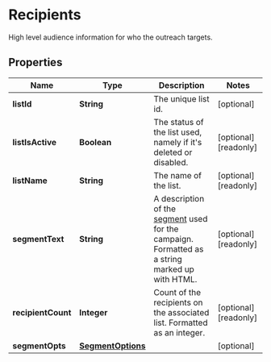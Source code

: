

# Recipients

High level audience information for who the outreach targets.

## Properties

| Name | Type | Description | Notes |
|------------ | ------------- | ------------- | -------------|
|**listId** | **String** | The unique list id. |  [optional] |
|**listIsActive** | **Boolean** | The status of the list used, namely if it&#39;s deleted or disabled. |  [optional] [readonly] |
|**listName** | **String** | The name of the list. |  [optional] [readonly] |
|**segmentText** | **String** | A description of the [segment](https://mailchimp.com/help/save-and-manage-segments/) used for the campaign. Formatted as a string marked up with HTML. |  [optional] [readonly] |
|**recipientCount** | **Integer** | Count of the recipients on the associated list. Formatted as an integer. |  [optional] [readonly] |
|**segmentOpts** | [**SegmentOptions**](SegmentOptions.md) |  |  [optional] |



